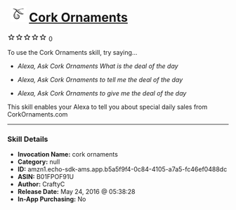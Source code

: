 # &nbsp;<img src="skill_icon" alt="Cork Ornaments icon" width="36"> [Cork Ornaments](http://alexa.amazon.com/#skills/amzn1.echo-sdk-ams.app.b5a5f9f4-0c84-4105-a7a5-fc46ef0488dc)
![0 stars](../../images/ic_star_border_black_18dp_1x.png)![0 stars](../../images/ic_star_border_black_18dp_1x.png)![0 stars](../../images/ic_star_border_black_18dp_1x.png)![0 stars](../../images/ic_star_border_black_18dp_1x.png)![0 stars](../../images/ic_star_border_black_18dp_1x.png) 0

To use the Cork Ornaments skill, try saying...

* *Alexa, Ask Cork Ornaments What is the deal of the day*

* *Alexa, Ask Cork Ornaments to tell me the deal of the day*

* *Alexa, Ask Cork Ornaments to give me the deal of the day*

This skill enables your Alexa to tell you about special daily sales from CorkOrnaments.com

***

### Skill Details

* **Invocation Name:** cork ornaments
* **Category:** null
* **ID:** amzn1.echo-sdk-ams.app.b5a5f9f4-0c84-4105-a7a5-fc46ef0488dc
* **ASIN:** B01FPOF91U
* **Author:** CraftyC
* **Release Date:** May 24, 2016 @ 05:38:28
* **In-App Purchasing:** No
